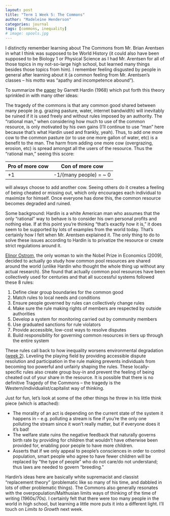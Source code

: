 ```yaml
---
layout: post
title: "Term 1 Week 5: The Commons"
author: "Madeleine Henderson"
categories: journal
tags: [commons, inequality]
# image: spools.jpg
---
```


I distinctly remember learning about The Commons from Mr. Brian Arentsen in what I think was supposed to be World History (it could also have been supposed to be Biology 1 or Physical Science as I had Mr. Arentsen for all of those topics in my not-so-large high school, but learned many things besides those topics from him). I remember feeling disgusted by people in general after learning about it (a common feeling from Mr. Arentsen’s classes – his motto was “apathy and incompetence abound”). 

To summarize the [paper](https://www.science.org/doi/full/10.1126/science.162.3859.1243?casa_token=wShT8flmE0sAAAAA:daDlrIByEKm8P488ACoIEdCB6zW9bX-Y-8PTH5feS0QpvEuURXaLXiL1LYtp_psDQvGilOPS6ztzOg) by Garrett Hardin (1968) which put forth this theory sprinkled in with many other ideas: 

The tragedy of the commons is that any common good shared between many people (e.g. grazing pasture, water, internet bandwidth) will inevitably be ruined if it is used freely and without rules imposed by an authority. The “rational man,” when considering how much to use of the common resource, is only motivated by his own gains (I’ll continue to use “man” here because that’s what Hardin used and frankly, yeah). Thus, to add one more cow to the common pasture (or to use one more gallon of water, etc) is a benefit to the man. The harm from adding one more cow (overgrazing, erosion, etc) is spread amongst all the users of the resource. Thus the “rational man,” seeing this score: 

Pro of more cow | Con of more cow 
----------------|------------------------
+1              | -1/(many people) = ~ 0 
              
will always choose to add another cow. Seeing others do it creates a feeling of being cheated or missing out, which only encourages each individual to maximize for himself. Once everyone has done this, the common resource becomes degraded and ruined. 

Some background: Hardin is a white American man who assumes that the only “rational” way to behave is to consider his own personal profits and nothing else. If at this point you’re thinking “that’s exactly how it is,” it does seem to be supported by lots of examples from the world today. That’s certainly how I felt when Mr. Arentsen explained it. The only thing to do to solve these issues according to Hardin is to privatize the resource or create strict regulations around it. 

[Elinor Ostrom](https://evonomics.com/woman-nobel-prize-economics-elinor-ostrom-planet/), the only woman to win the Nobel Prize in Economics (2009), decided to actually go study how common pool resources are shared around the world (unlike Hardin who thought the whole thing up without any actual research). She found that actually common pool resources have been collectively used for centuries and that all successful systems followed these 8 rules: 
1.	Define clear group boundaries for the common good
2.	Match rules to local needs and conditions
3.	Ensure people governed by rules can collectively change rules
4.	Make sure the rule making rights of members are respected by outside authorities
5.	Develop a system for monitoring carried out by community members
6.	Use graduated sanctions for rule violators
7.	Provide accessible, low-cost ways to resolve disputes
8.	Build responsibility for governing common resources in tiers up through the entire system

These rules call back to how inequality worsens environmental degradation ([week 2](https://ml-henderson.github.io/term1_week1_2)). Leveling the playing field by providing accessible dispute resolution and participation in the rule making prevents individuals from becoming too powerful and unfairly shaping the rules. These locally-specific rules also create group buy-in and prevent the feeling of being cheated out of your share in the resource. It is possible that there is no definitive Tragedy of the Commons – the tragedy is the Western/individualist/capitalist way of thinking.

Just for fun, let’s look at some of the other things he threw in his little think piece (which is attached):
* The morality of an act is depending on the current state of the system it happens in – e.g. polluting a stream is fine if you’re the only one polluting the stream since it won’t really matter, but if everyone does it it’s bad! 
* The welfare state ruins the negative feedback that naturally governs birth rate by providing for children that wouldn’t have otherwise been provided for, enabling poor people to have more children. 
* Asserts that if we only appeal to people’s consciences in order to control population, smart people who agree to have fewer children will be replaced by “the type of people” who do not care/do not understand; thus laws are needed to govern “breeding.”

Hardin’s ideas here are basically white supremacist and classist “replacement theory” (problematic like so many of his time, and dabbled in lots of other problematic things). The Commons also generally resonates with the overpopulation/Malthusian limits ways of thinking of the time of writing (1960s/70s). I certainly felt that there were too many people in the world in high school, but learning a little more puts it into a different light. I’ll touch on _Limits to Growth_ next week.